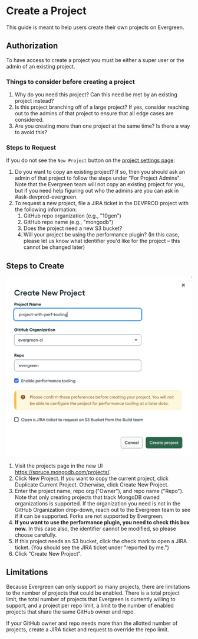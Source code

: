 # Create a Project

This guide is meant to help users create their own projects on Evergreen. 

## Authorization

To have access to create a project you must be either a super user or the admin of an existing project.

### Things to consider before creating a project
1. Why do you need this project? Can this need be met by an existing project instead? 
2. Is this project branching off of a large project? If yes, consider reaching out to the admins of that project to ensure that all edge cases are considered. 
3. Are you creating more than one project at the same time? Is there a way to avoid this? 

### Steps to Request

If you do not see the `New Project` button on the [project settings page](https://spruce.mongodb.com/project/YourProject/settings/general):
1. Do you want to copy an existing project? If so, then you should ask an admin of that project to follow the steps under "For Project Admins". Note that the Evergreen team will not copy an existing project for you, but if you need help figuring out who the admins are you can ask in #ask-devprod-evergreen. 
2. To request a new project, file a JIRA ticket in the DEVPROD project with the following information:
   1. GitHub repo organization (e.g., "10gen")
   2. GitHub repo name (e.g., "mongodb")
   3. Does the project need a new S3 bucket? 
   4. Will your project be using the performance plugin? (In this case, please let us know what identifier you'd like for the project – this cannot be changed later)

## Steps to Create

![create_project_modal.png](../images/create_project_modal.png)
1. Visit the projects page in the new UI https://spruce.mongodb.com/projects/.
2. Click New Project. If you want to copy the current project, click Duplicate Current Project. Otherwise, click Create New Project.
3. Enter the project name, repo org ("Owner"), and repo name ("Repo"). Note that only creating projects that track MongoDB owned organizations is supported. If the organization you need is not in the GitHub Organization drop-down, reach out to the Evergreen team to see if it can be supported. Forks are not supported by Evergreen. 
4. **If you want to use the performance plugin, you need to check this box now.** In this case also, the identifier cannot be modified, so please choose carefully.
5. If this project needs an S3 bucket, click the check mark to open a JIRA ticket. (You should see the JIRA ticket under "reported by me.")
6. Click "Create New Project".

## Limitations

Because Evergreen can only support so many projects, there are limitations to the number of projects that could be enabled. 
There is a total project limit, the total number of projects that Evergreen is currently willing to support, 
and a project per repo limit, a limit to the number of enabled projects that share the same GitHub owner and repo. 

If your GitHub owner and repo needs more than the allotted number of projects, create a JIRA ticket and request to override the repo limit.